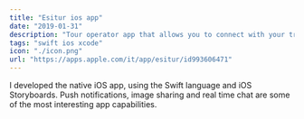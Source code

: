 ```yaml
---
title: "Esitur ios app"
date: "2019-01-31"
description: "Tour operator app that allows you to connect with your travel organizer and other travelers"
tags: "swift ios xcode"
icon: "./icon.png"
url: "https://apps.apple.com/it/app/esitur/id993606471"
---
```


I developed the native iOS app, using the Swift language and iOS Storyboards. Push notifications, image sharing and real time chat are some of the most interesting app capabilities.
